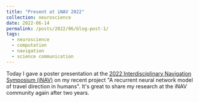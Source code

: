 ```yaml
---
title: "Present at iNAV 2022"
collection: neuroscience
date: 2022-06-14
permalink: /posts/2022/06/blog-post-1/
tags:
  - neuroscience
  - computation
  - navigation
  - science communication
---
```


Today I gave a poster presentation at the [2022 Interdisciplinary Navigation Symposium (iNAV)](https://inavsymposium.com/program/#tab-id-2) on my recent project "A recurrent neural network model of travel direction in humans". It's great to share my research at the iNAV community again after two years.